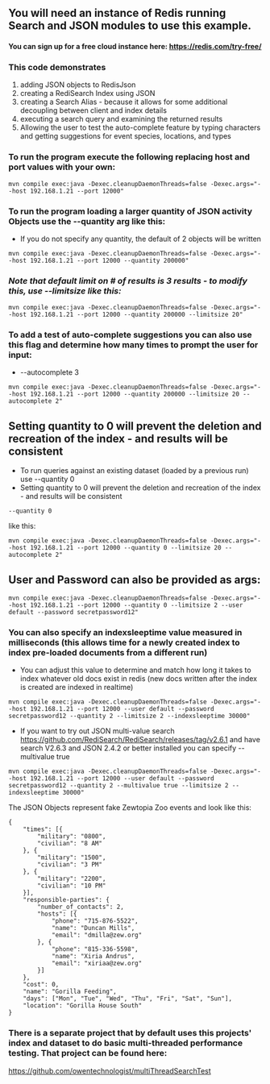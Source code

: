 ## You will need an instance of Redis running Search and JSON modules to use this example.
#### You can sign up for a free cloud instance here: https://redis.com/try-free/
### This code demonstrates
1) adding JSON objects to RedisJson
2) creating a RediSearch Index using JSON
3) creating a Search Alias - because it allows for some additional decoupling between client and index details
4) executing a search query and examining the returned results
5) Allowing the user to test the auto-complete feature by typing characters and getting suggestions for event species, locations, and types

### To run the program execute the following replacing host and port values with your own:
```
mvn compile exec:java -Dexec.cleanupDaemonThreads=false -Dexec.args="--host 192.168.1.21 --port 12000"
```

### To run the program loading a larger quantity of JSON activity Objects use the --quantity arg like this:
* If you do not specify any quantity, the default of 2 objects will be written

```
mvn compile exec:java -Dexec.cleanupDaemonThreads=false -Dexec.args="--host 192.168.1.21 --port 12000 --quantity 200000"
```

### <em>Note that default limit on # of results is 3 results - to modify this, use --limitsize like this:</em>
```
mvn compile exec:java -Dexec.cleanupDaemonThreads=false -Dexec.args="--host 192.168.1.21 --port 12000 --quantity 200000 --limitsize 20"
```
### To add a test of auto-complete suggestions you can also use this flag and determine how many times to prompt the user for input:
* --autocomplete 3
```
mvn compile exec:java -Dexec.cleanupDaemonThreads=false -Dexec.args="--host 192.168.1.21 --port 12000 --quantity 200000 --limitsize 20 --autocomplete 2"
```
## Setting quantity to 0 will prevent the deletion and recreation of the index - and results will be consistent
* To run queries against an existing dataset (loaded by a previous run) use --quantity 0 
* Setting quantity to  0 will prevent the deletion and recreation of the index - and results will be consistent
```
--quantity 0
```
like this:
```
mvn compile exec:java -Dexec.cleanupDaemonThreads=false -Dexec.args="--host 192.168.1.21 --port 12000 --quantity 0 --limitsize 20 --autocomplete 2"
```
## User and Password can also be provided as args:
```
mvn compile exec:java -Dexec.cleanupDaemonThreads=false -Dexec.args="--host 192.168.1.21 --port 12000 --quantity 0 --limitsize 2 --user default --password secretpassword12"
```

### You can also specify an indexsleeptime value measured in milliseconds (this allows time for a newly created index to index pre-loaded documents from a different run)
* You can adjust this value to determine and match how long it takes to index whatever old docs exist in redis (new docs written after the index is created are indexed in realtime)
```
mvn compile exec:java -Dexec.cleanupDaemonThreads=false -Dexec.args="--host 192.168.1.21 --port 12000 --user default --password secretpassword12 --quantity 2 --limitsize 2 --indexsleeptime 30000"
```

* If you want to try out JSON multi-value search https://github.com/RediSearch/RediSearch/releases/tag/v2.6.1 and have search V2.6.3 and JSON 2.4.2 or better installed you can specify --multivalue true 
```
mvn compile exec:java -Dexec.cleanupDaemonThreads=false -Dexec.args="--host 192.168.1.21 --port 12000 --user default --password secretpassword12 --quantity 2 --multivalue true --limitsize 2 --indexsleeptime 30000"
```



The JSON Objects represent fake Zewtopia Zoo events and look like this:
``` 
{
	"times": [{
		"military": "0800",
		"civilian": "8 AM"
	}, {
		"military": "1500",
		"civilian": "3 PM"
	}, {
		"military": "2200",
		"civilian": "10 PM"
	}],
	"responsible-parties": {
		"number_of_contacts": 2,
		"hosts": [{
			"phone": "715-876-5522",
			"name": "Duncan Mills",
			"email": "dmilla@zew.org"
		}, {
			"phone": "815-336-5598",
			"name": "Xiria Andrus",
			"email": "xiriaa@zew.org"
		}]
	},
	"cost": 0,
	"name": "Gorilla Feeding",
	"days": ["Mon", "Tue", "Wed", "Thu", "Fri", "Sat", "Sun"],
	"location": "Gorilla House South"
}
```

### There is a separate project that by default uses this projects' index and dataset to do basic multi-threaded performance testing.  That project can be found here:
https://github.com/owentechnologist/multiThreadSearchTest 